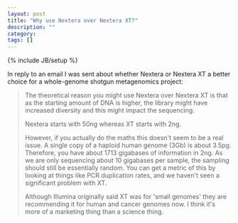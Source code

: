 ```yaml
---
layout: post
title: "Why use Nextera over Nextera XT?"
description: ""
category: 
tags: []
---
```

{% include JB/setup %}

In reply to an email I was sent about whether Nextera or Nextera XT a better choice for a whole-genome shotgun metagenomics project:

> The theoretical reason you might use Nextera over Nextera XT is that as the starting amount of DNA is higher, the library might have increased diversity and this might impact the sequencing.
>
> Nextera starts with 50ng whereas XT starts with 2ng. 
>
> However, if you actually do the maths this doesn't seem to be a real issue. A single copy of a haploid human genome (3Gb) is about 3.5pg. Therefore, you have about 1713 gigabases of information in 2ng. As we are only sequencing about 10 gigabases per sample, the sampling should still be essentially random. You can get a metric of this by looking at things like PCR duplication rates, and we haven't seen a significant problem with XT. 
>
> Although Illumina originally said XT was for 'small genomes' they are recommending it for human and cancer genomes now. I think it's more of a marketing thing than a science thing.
